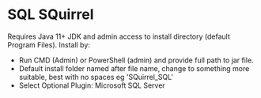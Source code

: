 # SQL SQuirrel
Requires Java 11+ JDK and admin access to install directory (default Program Files). Install by:
* Run CMD (Admin) or PowerShell (admin) and provide full path to jar file.
* Default install folder named after file name, change to something more suitable, best with no spaces eg 'SQuirrel_SQL'
* Select Optional Plugin: Microsoft SQL Server


